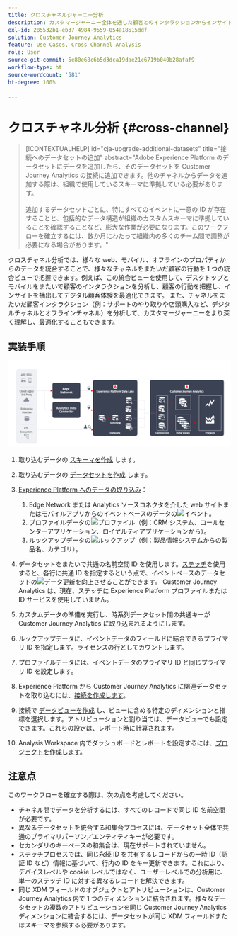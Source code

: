```yaml
---
title: クロスチャネルジャーニー分析
description: カスタマージャーニー全体を通した顧客とのインタラクションからインサイトを分析および抽出します。
exl-id: 285532b1-eb37-4984-9559-054a18515ddf
solution: Customer Journey Analytics
feature: Use Cases, Cross-Channel Analysis
role: User
source-git-commit: 5e80e68c6b5d3dca19dae21c6719b040b28afaf9
workflow-type: ht
source-wordcount: '581'
ht-degree: 100%

---
```


# クロスチャネル分析 {#cross-channel}

<!-- markdownlint-disable MD034 -->

>[!CONTEXTUALHELP]
>id="cja-upgrade-additional-datasets"
>title="接続へのデータセットの追加"
>abstract="Adobe Experience Platform のデータセットにデータを追加したら、そのデータセットを Customer Journey Analytics の接続に追加できます。他のチャネルからデータを追加する際は、組織で使用しているスキーマに準拠している必要があります。<br><br>追加するデータセットごとに、特にすべてのイベントに一意の ID が存在することと、包括的なデータ構造が組織のカスタムスキーマに準拠していることを確認することなど、膨大な作業が必要になります。このワークフローを確立するには、数か月にわたって組織内の多くのチーム間で調整が必要になる場合があります。"

<!-- markdownlint-enable MD034 -->

クロスチャネル分析では、様々な web、モバイル、オフラインのプロパティからのデータを統合することで、様々なチャネルをまたいだ顧客の行動を 1 つの統合ビューで把握できます。例えば、この統合ビューを使用して、デスクトップとモバイルをまたいで顧客のインタラクションを分析し、顧客の行動を把握し、インサイトを抽出してデジタル顧客体験を最適化できます。 また、チャネルをまたいだ顧客インタラクション（例：サポートのやり取りや店頭購入など、デジタルチャネルとオフラインチャネル）を分析して、カスタマージャーニーをより深く理解し、最適化することもできます。

## 実装手順

![この節で説明する実装手順のフロー。](../assets/cca-architecture.png)

1. 取り込むデータの [スキーマを作成](https://experienceleague.adobe.com/docs/experience-platform/xdm/tutorials/create-schema-ui.html?lang=ja) します。
1. 取り込むデータの [データセットを作成](https://experienceleague.adobe.com/docs/platform-learn/tutorials/data-ingestion/create-datasets-and-ingest-data.html?lang=ja) します。
1. [Experience Platform へのデータの取り込み](https://experienceleague.adobe.com/docs/platform-learn/tutorials/data-ingestion/understanding-data-ingestion.html?lang=ja)：
   1. Edge Network または Analytics ソースコネクタを介した web サイトまたはモバイルアプリからのイベントベースのデータの![イベント](https://spectrum.adobe.com/static/icons/workflow_18/Smock_Events_18_N.svg)。
   2. プロファイルデータの![プロファイル](https://spectrum.adobe.com/static/icons/workflow_18/Smock_User_18_N.svg)（例：CRM システム、コールセンターアプリケーション、ロイヤルティアプリケーションから）。
   3. ルックアップデータの![ルックアップ](https://spectrum.adobe.com/static/icons/workflow_18/Smock_Search_18_N.svg)（例：製品情報システムからの製品名、カテゴリ）。

1. データセットをまたいで共通の名前空間 ID を使用します。[ステッチ](../../stitching/overview.md)を使用すると、各行に共通 ID を指定するという点で、イベントベースのデータセットの![データ更新](https://spectrum.adobe.com/static/icons/workflow_18/Smock_DataRefresh_18_N.svg)を向上させることができます。 Customer Journey Analytics は、現在、ステッチに Experience Platform プロファイルまたは ID サービスを使用していません。
1. カスタムデータの準備を実行し、時系列データセット間の共通キーが Customer Journey Analytics に取り込まれるようにします。
1. ルックアップデータに、イベントデータのフィールドに結合できるプライマリ ID を指定します。ライセンスの行としてカウントします。
1. プロファイルデータには、イベントデータのプライマリ ID と同じプライマリ ID を設定します。
1. Experience Platform から Customer Journey Analytics に関連データセットを取り込むには、[接続を作成します](../../connections/overview.md)。
1. 接続で [データビューを作成](/help/data-views/create-dataview.md) し、ビューに含める特定のディメンションと指標を選択します。アトリビューションと割り当ては、データビューでも設定できます。これらの設定は、レポート時に計算されます。
1. Analysis Workspace 内でダッシュボードとレポートを設定するには、[プロジェクトを作成します](/help/analysis-workspace/home.md)。

## 注意点

このワークフローを確立する際は、次の点を考慮してください。

* チャネル間でデータを分析するには、すべてのレコードで同じ ID 名前空間が必要です。
* 異なるデータセットを統合する和集合プロセスには、データセット全体で共通のプライマリパーソン／エンティティキーが必要です。
* セカンダリのキーベースの和集合は、現在サポートされていません。
* ステッチプロセスでは、同じ永続 ID を共有するレコードからの一時 ID（認証 ID など）情報に基づいて、行内の ID をキー更新できます。これにより、デバイスレベルや cookie レベルではなく、ユーザーレベルでの分析用に、単一のステッチ ID に対する異なるレコードを解決できます。
* 同じ XDM フィールドのオブジェクトとアトリビューションは、Customer Journey Analytics 内で 1 つのディメンションに結合されます。様々なデータセットの複数のアトリビューションを同じ Customer Journey Analytics ディメンションに結合するには、データセットが同じ XDM フィールドまたはスキーマを参照する必要があります。

